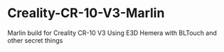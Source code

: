 # Creality-CR-10-V3-Marlin
Marlin build for Creality CR-10 V3
Using E3D Hemera with BLTouch and other secret things
